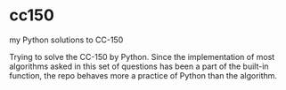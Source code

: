 cc150
=====

my Python solutions to CC-150


Trying to solve the CC-150 by Python. Since the implementation of most algorithms asked in this set of questions has been a part of the built-in function, the repo behaves more a practice of Python than the algorithm.
